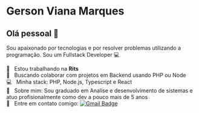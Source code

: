 # Gerson Viana Marques

## Olá pessoal 👋
Sou apaixonado por tecnologias e por resolver problemas utilizando a programação.
Sou um Fullstack Developer :computer:

 :rocket:  &nbsp; Estou trabalhando na **Rits**
 <br/> :purple_heart: &nbsp; Buscando colaborar com projetos em Backend usando PHP ou Node
 <br/> :computer: &nbsp; Minha stack: PHP, Node.js, Typescript e React
 <br/> 💬  &nbsp; Sobre mim: Sou graduado em Analise e desenvolvimento de sistemas e atuo profisionalmente como dev a pouco mais de 5 anos
 <br/> :email: &nbsp; Entre em contato comigo: 
[![Gmail Badge](https://img.shields.io/badge/-vianagerson2011@gmail.com-c14438?style=flat-square&logo=Gmail&logoColor=white&link=mailto:vianagerson2011@gmail.com)](mailto:vianagerson2011@gmail.com)
